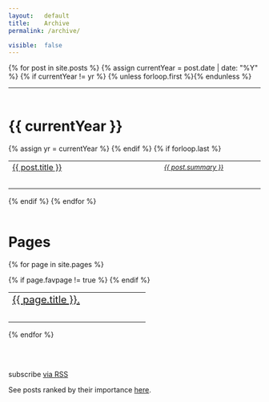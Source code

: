 ```yaml
---
layout:   default
title:    Archive
permalink: /archive/

visible:  false
---
```


<style type="text/css">
  
  tr.spaced > td
  {
    padding-bottom: 2em;
  }


  h1.spaced 
  {
    padding-top: 20px;
  }

  .archive-link
  {
    font-size: 20px;
  }

</style>


<script async src="https://cse.google.com/cse.js?cx=942c04d4b5a4e68e0"></script>
<div class="gcse-search"></div>


<div class="home">
      {% for post in site.posts %}
<!--  -->
        {% assign currentYear = post.date | date: "%Y" %}
        {% if currentYear != yr %}
           {% unless forloop.first %}</table>{% endunless %}
<!--  -->
           <br><hr>
<!--  -->
           <h1 class="spaced">{{ currentYear }}</h1>
            <table class="post-list">
           {% assign yr = currentYear %}
        {% endif %}
<!--  -->
        <tr class="spaced">
          <td style="width:57%;">
            <a class="post-link" href="{{ post.url | prepend: site.baseurl }}">
            {{ post.title }}</a>
          </td>
<!--  -->
          <td style="width:3%;">
          </td>
          <td> 
            <small>
              <a class="nolink" href="{{ post.url | prepend: site.baseurl }}"><i>{{ post.summary }}</i></a>
            </small> 
          </td>
<!--  -->
        </tr>
<!--  -->
        {% if forloop.last %}</table>{% endif %}
<!--  -->
<!--  -->      
      {% endfor %}
<!--  -->      
<!--  -->
<br><br>

<h1>Pages</h1>


{% for page in site.pages %}
  <table>
    {% if page.favpage != true %}
    <tr class="spaced">
    <td style="width:55%;">
      <a class="archive-link" href="{{ page.url | prepend: site.baseurl }}">
      {{ page.title }}.</a>
    </td>
    </tr>
    {%  endif   %}
  </table>
{% endfor %}

<br><br>


<p class="rss-subscribe">
  subscribe <a href="{{ "/feed.xml" | prepend: site.baseurl }}">via RSS</a>
</p>
<p>
  See posts ranked by their importance <a href="/importance">here</a>.
</p>


</div>
